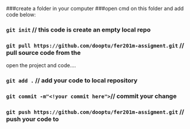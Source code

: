 ###create a folder in your computer
###open cmd on this folder and add code below:
### `git init` // this code is create an empty local repo


### `git pull https://github.com/dooptu/fer201m-assigment.git` // pull source code from the
open the project and code....
### `git add .` // add your code to local repository
### `git commit -m"<!your commit here">`// commit your change
### `git push https://github.com/dooptu/fer201m-assigment.git` // push your code to